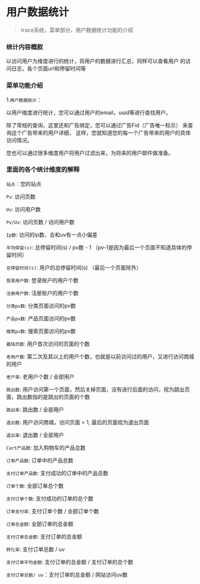 用户数据统计
============

> trace系统，菜单部分，用户数据统计功能的介绍



### 统计内容概叙

以访问用户为维度进行的统计，将用户的数据进行汇总，同样可以查看用户
的访问日志，各个页面url和停留时间等


### 菜单功能介绍

1.`用户数据统计`：

以用户维度进行统计，您可以通过用户的email，uuid等进行查找用户。

除了常规的查询，这里还和广告绑定，您可以通过广告Fid（广告唯一标示）
来查询这个广告带来的用户详细，
这样，您就知道您的每一个广告带来的用户的具体访问情况。

您也可以通过很多维度用户将用户过滤出来，为将来的用户邮件做准备。


### 里面的各个统计维度的解释


`站点`：您的站点

`Pv`: 访问页数

`Uv`: 访问用户数

`Pv/Uv`: 访问页数 / 访问用户数

`Ip数`: 访问的ip数，会和uv有一点小偏差

`平均停留(s)`: 总停留时间(s) / pv数 - 1  （pv-1是因为最后一个页面不知道具体的停留时间）

`总停留时间(s)`: 用户的总停留时间(s)  （最后一个页面除外）

`登录用户数`: 登录账户的用户个数

`注册用户数`: 注册账户的用户个数

`分类pv数`: 分类页面访问的pv数

`产品pv数`: 产品页面访问的pv数

`搜索pv数`: 搜索页面访问的pv数

`着陆页数`: 用户首次访问的页面的个数

`老用户数`: 第二次及其以上的用户个数，也就是以前访问过的用户，又进行访问商城的用户

`老户率`: 老用户个数 / 全部用户

`跳出数`: 用户访问第一个页面，然后关掉页面，没有进行后面的访问，视为跳出页面，跳出数指的是跳出的页面的个数

`跳出率`: 跳出数 / 全部用户

`退出数`: 用户访问商城，访问页面 > 1, 最后的页面视为退出页面

`退出率`: 退出数 / 全部用户


`Cart产品数`: 加入购物车的产品总数

`订单产品数`: 订单中的产品总数

`支付订单产品数`: 支付成功的订单中的产品总数

`订单个数`: 全部订单总个数

`支付订单个数`: 支付成功的订单的总个数

`订单支付率`: 支付订单个数 / 全部订单个数

`订单总金额`: 全部订单的总金额

`支付订单总金额`: 支付订单的总金额

`转化率`: 支付订单总数 / uv

`支付订单平均金额`: 支付订单的总金额 / 支付订单的总个数

`支付订单总额/ uv`：支付订单的总金额 / 网站访问uv数





































